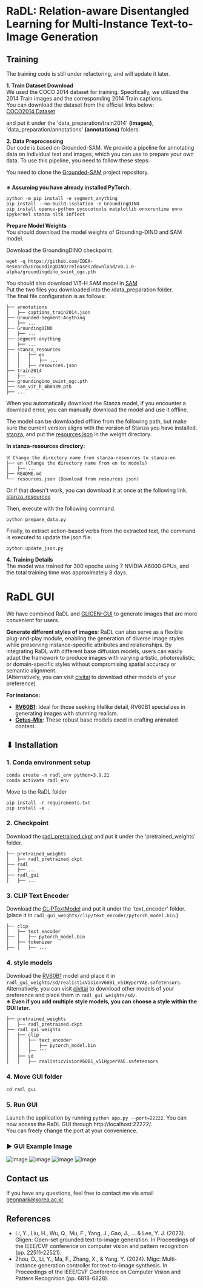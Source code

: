 # RaDL: Relation-aware Disentangled Learning for Multi-Instance Text-to-Image Generation

## Training
The training code is still under refactoring, and will update it later.

**1. Train Dataset Download** <br>
We used the COCO 2014 dataset for training. Specifically, we utilized the 2014 Train images and the corresponding 2014 Train captions.<br>
You can download the dataset from the official links below: <br>
[COCO2014 Dataset](https://cocodataset.org/#download)

and put it under the 'data_preparation/train2014' **(images)**, 'data_preparation/annotations' **(annotations)** folders.

**2. Data Preprocessing** <br>
Our code is based on Grounded-SAM. We provide a pipeline for annotating data on individual text and images, which you can use to prepare your own data. To use this pipeline, you need to follow these steps: <br>

You need to clone the [Grounded-SAM](https://github.com/IDEA-Research/Grounded-Segment-Anything) project repository. <br>

### <Install Environment>
**※ Assuming you have already installed PyTorch.** <br>

```
python -m pip install -e segment_anything
pip install --no-build-isolation -e GroundingDINO
pip install opencv-python pycocotools matplotlib onnxruntime onnx ipykernel stanza nltk inflect
```

**Prepare Model Weights** <br>
You should download the model weights of Grounding-DINO and SAM model. <br>

Download the GroundingDINO checkpoint: <br>
```
wget -q https://github.com/IDEA-Research/GroundingDINO/releases/download/v0.1.0-alpha/groundingdino_swint_ogc.pth
```

You should also download ViT-H SAM model in [SAM](https://dl.fbaipublicfiles.com/segment_anything/sam_vit_h_4b8939.pth) <br>
Put the two files you downloaded into the /data_preparation folder. <br>
The final file configuration is as follows: <br>

```
├── annotations
│   ├── captions_train2014.json
├── Grounded-Segment-Anything
│   ├── ...
├── GroundingDINO
│   ├── ...
├── segment-anything
│   ├── ...
├── stanza_resources
│   │   ├── en
│   │   │   ├── ...
│   │   ├── resources.json
├── train2014
│   ├── ...
├── groundingino_swint_ogc.pth
├── sam_vit_h_4b8939.pth
├── ...
```

When you automatically download the Stanza model, if you encounter a download error, you can manually download the model and use it offline. <br>

The model can be downloaded offline from the following path, but make sure the current version aligns with the version of Stanza you have installed. <br>
[stanza](https://huggingface.co/stanfordnlp/stanza-en/tree/main), and put the [resources json](https://github.com/stanfordnlp/stanza-resources) in the weight directory. <br>

**In stanza-resources directory:**
```
※ Change the directory name from stanza-resources to stanza-en
├── en (Change the directory name from en to models)
│   ├── ...
├── README.md
└── resources.json (Download from resources json)
```

Or if that doesn't work, you can download it at once at the following link. <br>
[stanza_resources](https://drive.google.com/file/d/17_3fpAqKTm5QSY0N4toOiWw0OfOKyUzj/view?usp=sharing) <br>

Then, execute with the following command. <br>
```
python prepare_data.py
```

Finally, to extract action-based verbs from the extracted text, the command is executed to update the json file.
```
python update_json.py
```

**4. Training Details** <br>
The model was trained for 300 epochs using 7 NVIDIA A6000 GPUs, and the total training time was approximately 8 days.

# RaDL GUI
We have combined RaDL and [GLIGEN-GUI](https://github.com/mut-ex/gligen-gui) to generate images that are more convenient for users.

**Generate different styles of images**: RaDL can also serve as a flexible plug-and-play module, enabling the generation of diverse image styles while preserving instance-specific attributes and relationships. By integrating RaDL with different base diffusion models, users can easily adapt the framework to produce images with varying artistic, photorealistic, or domain-specific styles without compromising spatial accuracy or semantic alignment. <br>
(Alternatively, you can visit [civitai](https://civitai.com/) to download other models of your preference)

**For instance:**
- **[RV60B1](https://civitai.com/models/4201/realistic-vision-v60-b1)**: Ideal for those seeking lifelike detail, RV60B1 specializes in generating images with stunning realism. <br>
- **[Cetus-Mix](https://civitai.com/models/6755/cetus-mix)**: These robust base models excel in crafting animated content.

## ⬇ Installation
### 1. Conda environment setup
```
conda create -n radl_env python=3.9.21
conda activate radl_env
```

Move to the RaDL folder

```
pip install -r requirements.txt
pip install -e .
```

### 2. Checkpoint
Download the [radl_pretrained.ckpt](https://drive.google.com/file/d/1wD_xokpeKK8MxXhmnQ2DkN-ihkBzlGZz/view?usp=sharing) and put it under the 'pretrained_weights' folder.
```
├── pretrained_weights
│   ├── radl_pretrained.ckpt
├── radl
│   ├── ...
├── radl_gui
│   ├── ...
```

### 3. CLIP Text Encoder
Download the [CLIPTextModel](https://drive.google.com/file/d/1SkXlvXQZxYFNzaAaEdnANhKSuB0p9C1a/view?usp=sharing) and put it under the 'text_encoder' folder. <br>
(place it in `radl_gui_weights/clip/text_encoder/pytorch_model.bin`.)
```
├── clip
│   ├── text_encoder
├── │   ├── pytorch_model.bin
│   ├── tokenizer
├── │   ├── ...
```

### 4. style models 
Download the [RV60B1](https://drive.google.com/file/d/16vJ0dF-NjTx4duL7RooheNCbX7HG_BgU/view?usp=sharing) model and place it in `radl_gui_weights/sd/realisticVisionV60B1_v51HyperVAE.safetensors`. Alternatively, you can visit [civitai](https://civitai.com/) to download other models of your preference and place them in `radl_gui_weights/sd/`. <br>
**※ Even if you add multiple style models, you can choose a style within the GUI later.**

```
├── pretrained_weights
│   ├── radl_pretrained.ckpt
├── radl_gui_weights
│   ├── clip
│   │   ├── text_encoder
│   │   │   ├── pytorch_model.bin
│   │   ├── '''
│   ├── sd
│   │   ├── realisticVisionV60B1_v51HyperVAE.safetensors
```

### 4. Move GUI folder
```
cd radl_gui
```

### 5. Run GUI
Launch the application by running `python app.py --port=22222`. You can now access the RaDL GUI through http://localhost:22222/. <br> 
You can freely change the port at your convenience.

### ▶ GUI Example Image
![image](https://github.com/user-attachments/assets/b34ecafa-3ca2-4b81-afff-5d1148368e8a)
![image](https://github.com/user-attachments/assets/72e08883-e1a1-4b1d-8693-537eaf42ccd3)
![image](https://github.com/user-attachments/assets/cafe66d7-d4a5-4bf6-be8a-ad0dd6698862)
![image](https://github.com/user-attachments/assets/227dac2c-7027-4f23-8907-6debf28a4ee6)

## Contact us
If you have any questions, feel free to contact me via email geonpark@korea.ac.kr

## References
- Li, Y., Liu, H., Wu, Q., Mu, F., Yang, J., Gao, J., ... & Lee, Y. J. (2023). Gligen: Open-set grounded text-to-image generation. In Proceedings of the IEEE/CVF conference on computer vision and pattern recognition (pp. 22511-22521).
- Zhou, D., Li, Y., Ma, F., Zhang, X., & Yang, Y. (2024). Migc: Multi-instance generation controller for text-to-image synthesis. In Proceedings of the IEEE/CVF Conference on Computer Vision and Pattern Recognition (pp. 6818-6828).

